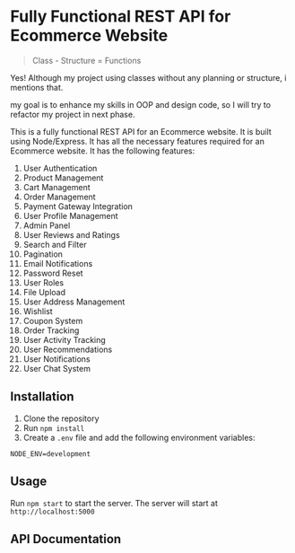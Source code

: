 # Fully Functional REST API for Ecommerce Website

> Class - Structure = Functions

Yes! Although my project using classes without any planning or structure, i mentions that.

my goal is to enhance my skills in OOP and design code, so I will try to refactor my project in next phase.

This is a fully functional REST API for an Ecommerce website. It is built using Node/Express. It has all the necessary features required for an Ecommerce website. It has the following features:

1. User Authentication
2. Product Management
3. Cart Management
4. Order Management
5. Payment Gateway Integration
6. User Profile Management
7. Admin Panel
8. User Reviews and Ratings
9. Search and Filter
10. Pagination
11. Email Notifications
12. Password Reset
13. User Roles
14. File Upload
15. User Address Management
16. Wishlist
17. Coupon System
18. Order Tracking
19. User Activity Tracking
20. User Recommendations
21. User Notifications
22. User Chat System

## Installation

1. Clone the repository
2. Run `npm install`
3. Create a `.env` file and add the following environment variables:

```
NODE_ENV=development

```

## Usage

Run `npm start` to start the server. The server will start at `http://localhost:5000`

## API Documentation
